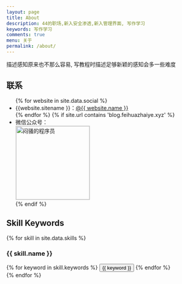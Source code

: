 ```yaml
---
layout: page
title: About
description: 44的职场,新入安全渗透,新入管理界面, 写作学习
keywords: 写作学习
comments: true
menu: 关于
permalink: /about/
---
```


描述感知原来也不那么容易, 写教程时描述足够新颖的感知会多一些难度

## 联系

<ul>
{% for website in site.data.social %}
<li>{{website.sitename }}：<a href="{{ website.url }}" target="_blank">@{{ website.name }}</a></li>
{% endfor %}
{% if site.url contains 'blog.feihuazhaiye.xyz' %}
<li>
微信公众号：<br />
<img style="height:192px;width:192px;border:1px solid lightgrey;" src="{{ assets_base_url }}/assets/images/qrcode.jpg" alt="闷骚的程序员" />
</li>
{% endif %}
</ul>


## Skill Keywords

{% for skill in site.data.skills %}
### {{ skill.name }}
<div class="btn-inline">
{% for keyword in skill.keywords %}
<button class="btn btn-outline" type="button">{{ keyword }}</button>
{% endfor %}
</div>
{% endfor %}

